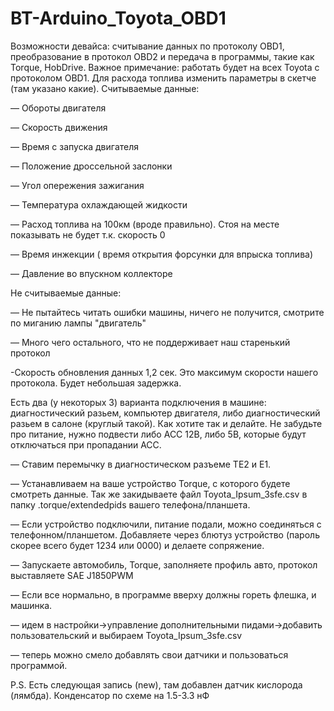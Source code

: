 # BT-Arduino_Toyota_OBD1
Возможности девайса: считывание данных по протоколу OBD1, преобразование в протокол OBD2 и передача в программы, такие как Torque, HobDrive. 
Важное примечание: работать будет на всех Toyota с протоколом OBD1. Для расхода топлива изменить параметры в скетче (там указано какие).
Считываемые данные:

— Обороты двигателя

— Скорость движения

— Время с запуска двигателя

— Положение дроссельной заслонки

— Угол опережения зажигания

— Температура охлаждающей жидкости

— Расход топлива на 100км (вроде правильно). Стоя на месте показывать не будет т.к. скорость 0

— Время инжекции ( время открытия форсунки для впрыска топлива)

— Давление во впускном коллекторе

Не считываемые данные:

— Не пытайтесь читать ошибки машины, ничего не получится, смотрите по миганию лампы "двигатель"

— Много чего остального, что не поддерживает наш старенький протокол

-Скорость обновления данных 1,2 сек. Это максимум скорости нашего протокола. Будет небольшая задержка.

Есть два (у некоторых 3) варианта подключения в машине: диагностический разьем, компьютер двигателя, либо диагностический разьем в салоне (круглый такой). Как хотите так и делайте. Не забудьте про питание, нужно подвести либо ACC 12В, либо 5В, которые будут отключаться при пропадании АСС.

— Ставим перемычку в диагностическом разъеме TE2 и E1.

— Устанавливаем на ваше устройство Torque, с которого будете смотреть данные. Так же закидываете файл Toyota_Ipsum_3sfe.csv в папку .torque/extendedpids вашего  телефона/планшета.

— Если устройство подключили, питание подали, можно соединяться с телефонном/планшетом. Добавляете через блютуз устройство (пароль скорее всего будет 1234 или 0000) и делаете сопряжение.

— Запускаете автомобиль, Torque, заполняете профиль авто, протокол выставляете SAE J1850PWM

— Если все нормально, в программе вверху должны гореть флешка, и машинка.

— идем в настройки->управление дополнительными пидами->добавить пользовательский и выбираем Toyota_Ipsum_3sfe.csv

— теперь можно смело добавлять свои датчики и пользоваться программой.

P.S. Есть следующая запись (new), там добавлен датчик кислорода (лямбда). Конденсатор по схеме на 1.5-3.3 нФ

